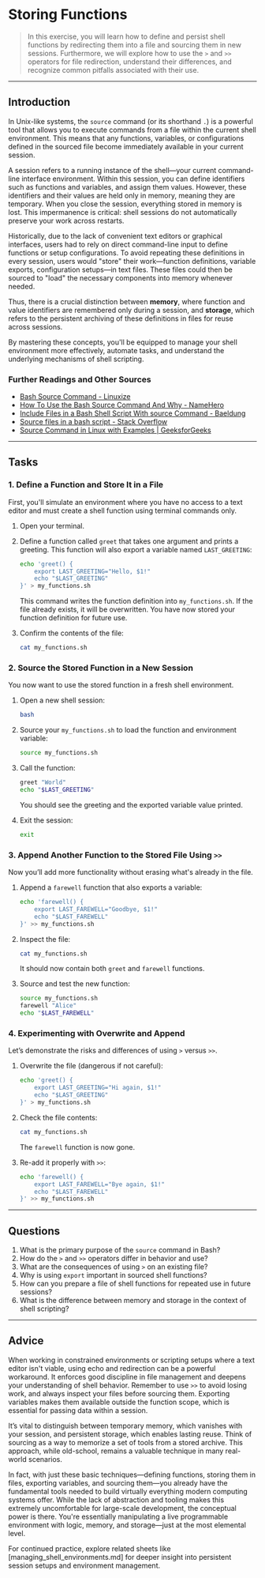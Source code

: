 <!---
{
  "id": "e2b7c9f1-4d2a-4a3e-9f1b-2c3d4e5f6a7b",
  "depends_on": [],
  "author": "Exercise Sheet Assistant",
  "first_used": "2025-05-08",
  "keywords": ["bash", "source", "functions", "shell scripting", "redirection"]
}
--->

# Storing Functions

> In this exercise, you will learn how to define and persist shell functions by redirecting them into a file and sourcing them in new sessions. Furthermore, we will explore how to use the `>` and `>>` operators for file redirection, understand their differences, and recognize common pitfalls associated with their use.

---

## Introduction

In Unix-like systems, the `source` command (or its shorthand `.`) is a powerful tool that allows you to execute commands from a file within the current shell environment. This means that any functions, variables, or configurations defined in the sourced file become immediately available in your current session.

A session refers to a running instance of the shell—your current command-line interface environment. Within this session, you can define identifiers such as functions and variables, and assign them values. However, these identifiers and their values are held only in memory, meaning they are temporary. When you close the session, everything stored in memory is lost. This impermanence is critical: shell sessions do not automatically preserve your work across restarts.

Historically, due to the lack of convenient text editors or graphical interfaces, users had to rely on direct command-line input to define functions or setup configurations. To avoid repeating these definitions in every session, users would "store" their work—function definitions, variable exports, configuration setups—in text files. These files could then be sourced to "load" the necessary components into memory whenever needed.

Thus, there is a crucial distinction between **memory**, where function and value identifiers are remembered only during a session, and **storage**, which refers to the persistent archiving of these definitions in files for reuse across sessions.

By mastering these concepts, you'll be equipped to manage your shell environment more effectively, automate tasks, and understand the underlying mechanisms of shell scripting.

### Further Readings and Other Sources

* [Bash Source Command - Linuxize](https://linuxize.com/post/bash-source-command/)
* [How To Use the Bash Source Command And Why - NameHero](https://www.namehero.com/blog/how-to-use-the-bash-source-command-and-why/)
* [Include Files in a Bash Shell Script With source Command - Baeldung](https://www.baeldung.com/linux/source-include-files)
* [Source files in a bash script - Stack Overflow](https://stackoverflow.com/questions/16011245/source-files-in-a-bash-script)
* [Source Command in Linux with Examples | GeeksforGeeks](https://www.geeksforgeeks.org/source-command-in-linux-with-examples/)

---

## Tasks

### 1. Define a Function and Store It in a File

First, you'll simulate an environment where you have no access to a text editor and must create a shell function using terminal commands only.

1. Open your terminal.

2. Define a function called `greet` that takes one argument and prints a greeting. This function will also export a variable named `LAST_GREETING`:

   ```bash
   echo 'greet() {
       export LAST_GREETING="Hello, $1!"
       echo "$LAST_GREETING"
   }' > my_functions.sh
   ```

   This command writes the function definition into `my_functions.sh`. If the file already exists, it will be overwritten. You have now stored your function definition for future use.

3. Confirm the contents of the file:

   ```bash
   cat my_functions.sh
   ```

### 2. Source the Stored Function in a New Session

You now want to use the stored function in a fresh shell environment.

1. Open a new shell session:

   ```bash
   bash
   ```

2. Source your `my_functions.sh` to load the function and environment variable:

   ```bash
   source my_functions.sh
   ```

3. Call the function:

   ```bash
   greet "World"
   echo "$LAST_GREETING"
   ```

   You should see the greeting and the exported variable value printed.

4. Exit the session:

   ```bash
   exit
   ```

### 3. Append Another Function to the Stored File Using `>>`

Now you’ll add more functionality without erasing what's already in the file.

1. Append a `farewell` function that also exports a variable:

   ```bash
   echo 'farewell() {
       export LAST_FAREWELL="Goodbye, $1!"
       echo "$LAST_FAREWELL"
   }' >> my_functions.sh
   ```

2. Inspect the file:

   ```bash
   cat my_functions.sh
   ```

   It should now contain both `greet` and `farewell` functions.

3. Source and test the new function:

   ```bash
   source my_functions.sh
   farewell "Alice"
   echo "$LAST_FAREWELL"
   ```

### 4. Experimenting with Overwrite and Append

Let’s demonstrate the risks and differences of using `>` versus `>>`.

1. Overwrite the file (dangerous if not careful):

   ```bash
   echo 'greet() {
       export LAST_GREETING="Hi again, $1!"
       echo "$LAST_GREETING"
   }' > my_functions.sh
   ```

2. Check the file contents:

   ```bash
   cat my_functions.sh
   ```

   The `farewell` function is now gone.

3. Re-add it properly with `>>`:

   ```bash
   echo 'farewell() {
       export LAST_FAREWELL="Bye again, $1!"
       echo "$LAST_FAREWELL"
   }' >> my_functions.sh
   ```

---

## Questions

1. What is the primary purpose of the `source` command in Bash?
2. How do the `>` and `>>` operators differ in behavior and use?
3. What are the consequences of using `>` on an existing file?
4. Why is using `export` important in sourced shell functions?
5. How can you prepare a file of shell functions for repeated use in future sessions?
6. What is the difference between memory and storage in the context of shell scripting?

---

## Advice

When working in constrained environments or scripting setups where a text editor isn't viable, using echo and redirection can be a powerful workaround. It enforces good discipline in file management and deepens your understanding of shell behavior. Remember to use `>>` to avoid losing work, and always inspect your files before sourcing them. Exporting variables makes them available outside the function scope, which is essential for passing data within a session.

It’s vital to distinguish between temporary memory, which vanishes with your session, and persistent storage, which enables lasting reuse. Think of sourcing as a way to memorize a set of tools from a stored archive. This approach, while old-school, remains a valuable technique in many real-world scenarios.

In fact, with just these basic techniques—defining functions, storing them in files, exporting variables, and sourcing them—you already have the fundamental tools needed to build virtually everything modern computing systems offer. While the lack of abstraction and tooling makes this extremely uncomfortable for large-scale development, the conceptual power is there. You're essentially manipulating a live programmable environment with logic, memory, and storage—just at the most elemental level.

For continued practice, explore related sheets like \[managing\_shell\_environments.md] for deeper insight into persistent session setups and environment management.
